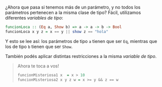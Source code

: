 ¿Ahora que pasa si tenemos más de un parámetro, y no todos los parámetros pertenecen a la misma clase de tipo? Fácil, utilizamos diferentes _variables de tipo_:

```haskell
funcionLoca :: (Eq a, Show b) => a -> a -> b -> Bool
funcionLoca x y z = x == y || show z == "hola"
```

Y esto se lee así: los parámetros de tipo `a` tienen que ser `Eq`, mientras que los de tipo `b` tienen que ser `Show`.

También podés aplicar distintas restricciones a la misma _variable de tipo_.

> Ahora te toca a vos!
>
> ``` haskell
> funcionMisteriosa1 x  = x > 10
> funcionMisteriosa2 x y z w = x >= y && z == w
> ```
>

